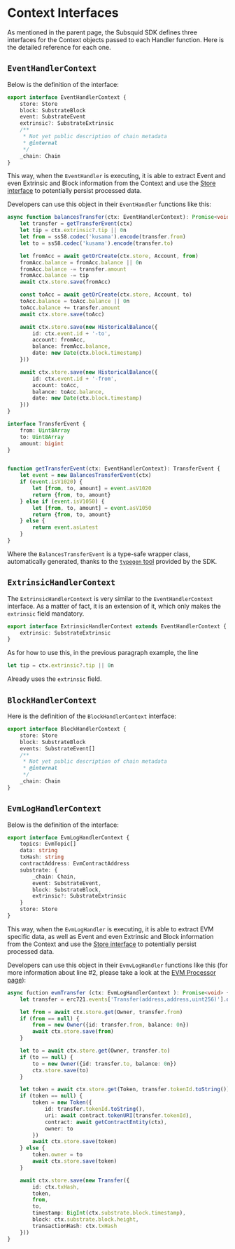 # Context Interfaces

As mentioned in the parent page, the Subsquid SDK defines three interfaces for the Context objects passed to each Handler function. Here is the detailed reference for each one.

## `EventHandlerContext`

Below is the definition of the interface:

```typescript
export interface EventHandlerContext {
    store: Store
    block: SubstrateBlock
    event: SubstrateEvent
    extrinsic?: SubstrateExtrinsic
    /**
     * Not yet public description of chain metadata
     * @internal
     */
    _chain: Chain
}
```

This way, when the `EventHandler` is executing, it is able to extract Event and even Extrinsic and Block information from the Context and use the [Store interface](../store-interface.md) to potentially persist processed data.

Developers can use this object in their `EventHandler` functions like this:

```typescript
async function balancesTransfer(ctx: EventHandlerContext): Promise<void> {
    let transfer = getTransferEvent(ctx)
    let tip = ctx.extrinsic?.tip || 0n
    let from = ss58.codec('kusama').encode(transfer.from)
    let to = ss58.codec('kusama').encode(transfer.to)

    let fromAcc = await getOrCreate(ctx.store, Account, from)
    fromAcc.balance = fromAcc.balance || 0n
    fromAcc.balance -= transfer.amount
    fromAcc.balance -= tip
    await ctx.store.save(fromAcc)

    const toAcc = await getOrCreate(ctx.store, Account, to)
    toAcc.balance = toAcc.balance || 0n
    toAcc.balance += transfer.amount
    await ctx.store.save(toAcc)

    await ctx.store.save(new HistoricalBalance({
        id: ctx.event.id + '-to',
        account: fromAcc,
        balance: fromAcc.balance,
        date: new Date(ctx.block.timestamp)
    }))

    await ctx.store.save(new HistoricalBalance({
        id: ctx.event.id + '-from',
        account: toAcc,
        balance: toAcc.balance,
        date: new Date(ctx.block.timestamp)
    }))
}

interface TransferEvent {
    from: Uint8Array
    to: Uint8Array
    amount: bigint
}


function getTransferEvent(ctx: EventHandlerContext): TransferEvent {
    let event = new BalancesTransferEvent(ctx)
    if (event.isV1020) {
        let [from, to, amount] = event.asV1020
        return {from, to, amount}
    } else if (event.isV1050) {
        let [from, to, amount] = event.asV1050
        return {from, to, amount}
    } else {
        return event.asLatest
    }
}
```

Where the `BalancesTransferEvent` is a type-safe wrapper class, automatically generated, thanks to the [`typegen` tool](../typegen.md) provided by the SDK.

## `ExtrinsicHandlerContext`

The `ExtrinsicHandlerContext` is very similar to the `EventHandlerContext` interface. As a matter of fact, it is an extension of it, which only makes the `extrinsic` field mandatory.

```typescript
export interface ExtrinsicHandlerContext extends EventHandlerContext {
    extrinsic: SubstrateExtrinsic
}
```

As for how to use this, in the previous paragraph example, the line

```typescript
let tip = ctx.extrinsic?.tip || 0n
```

Already uses the `extrinsic` field.

## `BlockHandlerContext`

Here is the definition of the `BlockHandlerContext` interface:

```typescript
export interface BlockHandlerContext {
    store: Store
    block: SubstrateBlock
    events: SubstrateEvent[]
    /**
     * Not yet public description of chain metadata
     * @internal
     */
    _chain: Chain
}
```

## `EvmLogHandlerContext`

Below is the definition of the interface:

```typescript
export interface EvmLogHandlerContext {
    topics: EvmTopic[]
    data: string
    txHash: string
    contractAddress: EvmContractAddress
    substrate: {
        _chain: Chain,
        event: SubstrateEvent,
        block: SubstrateBlock,
        extrinsic?: SubstrateExtrinsic
    }
    store: Store
}
```

This way, when the `EvmLogHandler` is executing, it is able to extract EVM specific data, as well as Event and even Extrinsic and Block information from the Context and use the [Store interface](../store-interface.md) to potentially persist processed data.

Developers can use this object in their `EvmvLogHandler` functions like this (for more information about line #2, please take a look at the [EVM Processor page](../evm-support/evm-squid-processor.md#abi-interface-and-decoding)):

```typescript
async fuction evmTransfer (ctx: EvmLogHandlerContext ): Promise<void> {
    let transfer = erc721.events['Transfer(address,address,uint256)'].decode(ctx)

    let from = await ctx.store.get(Owner, transfer.from)
    if (from == null) {
        from = new Owner({id: transfer.from, balance: 0n})
        await ctx.store.save(from)
    }

    let to = await ctx.store.get(Owner, transfer.to)
    if (to == null) {
        to = new Owner({id: transfer.to, balance: 0n})
        ctx.store.save(to)
    }

    let token = await ctx.store.get(Token, transfer.tokenId.toString())
    if (token == null) {
        token = new Token({
            id: transfer.tokenId.toString(),
            uri: await contract.tokenURI(transfer.tokenId),
            contract: await getContractEntity(ctx),
            owner: to
        })
        await ctx.store.save(token)
    } else {
        token.owner = to
        await ctx.store.save(token)
    }

    await ctx.store.save(new Transfer({
        id: ctx.txHash,
        token,
        from,
        to,
        timestamp: BigInt(ctx.substrate.block.timestamp),
        block: ctx.substrate.block.height,
        transactionHash: ctx.txHash
    }))
}
```

